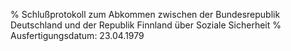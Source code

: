 % Schlußprotokoll zum Abkommen zwischen der Bundesrepublik Deutschland und der Republik Finnland über Soziale Sicherheit
% Ausfertigungsdatum: 23.04.1979
 
